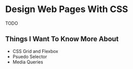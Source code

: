 # Design Web Pages With CSS

TODO

## Things I Want To Know More About

* CSS Grid and Flexbox
* Psuedo Selector
* Media Queries
